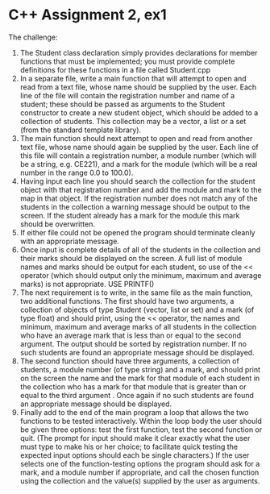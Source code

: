 # C++ Assignment 2, ex1

The challenge:

1.	The Student class declaration simply provides declarations for member functions that must be implemented; you must provide complete definitions for these functions in a file called Student.cpp
2.	In a separate file, write a main function that will attempt to open and read from a text file, whose name should be supplied by the user. Each line of the file will contain the registration number and name of a student; these should be passed as arguments to the Student constructor to create a new student object, which should be added to a collection of students. This collection may be a vector, a list or a set (from the standard template library).
3.	The main function should next attempt to open and read from another text file, whose name should again be supplied by the user. Each line of this file will contain a registration number, a module number (which will be a string, e.g. CE221), and a mark for the module (which will be a real number in the range 0.0 to 100.0).
4.	Having input each line you should search the collection for the student object with that registration number and add the module and mark to the map in that object. If the registration number does not match any of the students in the collection a warning message should be output to the screen. If the student already has a mark for the module this mark should be overwritten.
5.	If either file could not be opened the program should terminate cleanly with an appropriate message.
6.	Once input is complete details of all of the students in the collection and their marks should be displayed on the screen. A full list of module names and marks should be output for each student, so use of the << operator (which should output only the minimum, maximum and average marks) is not appropriate. USE PRINTF()
7.	The next requirement is to write, in the same file as the main function, two additional functions. The first should have two arguments, a collection of objects of type Student (vector, list or set) and a mark (of type float) and should print, using the << operator, the names and minimum, maximum and average marks of all students in the collection who have an average mark that is less than or equal to the second argument. The output should be sorted by registration number. If no such students are found an appropriate message should be displayed.
8.	The second function should have three arguments, a collection of students, a module number (of type string) and a mark, and should print on the screen the name and the mark for that module of each student in the collection who has a mark for that module that is greater than or equal to the third argument . Once again if no such students are found an appropriate message should be displayed.
9.	Finally add to the end of the main program a loop that allows the two functions to be tested interactively. Within the loop body the user should be given three options: test the first function, test the second function or quit. (The prompt for input should make it clear exactly what the user must type to make his or her choice; to facilitate quick testing the expected input options should each be single characters.) If the user selects one of the function-testing options the program should ask for a mark, and a module number if appropriate, and call the chosen function using the collection and the value(s) supplied by the user as arguments.

